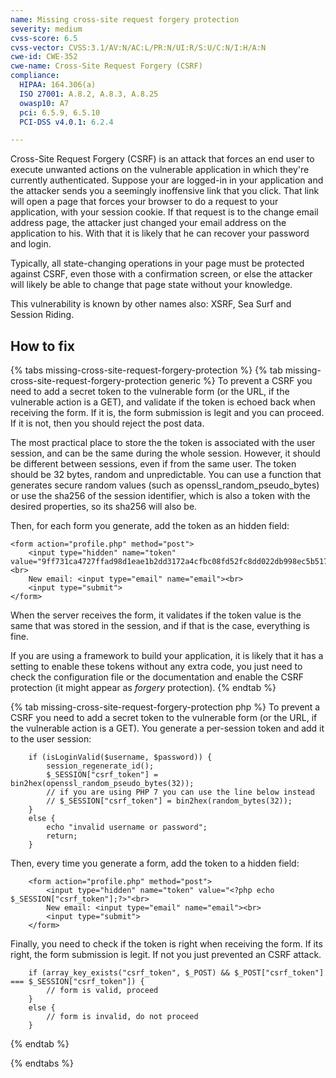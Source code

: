 ```yaml
---
name: Missing cross-site request forgery protection
severity: medium
cvss-score: 6.5
cvss-vector: CVSS:3.1/AV:N/AC:L/PR:N/UI:R/S:U/C:N/I:H/A:N
cwe-id: CWE-352
cwe-name: Cross-Site Request Forgery (CSRF)
compliance:
  HIPAA: 164.306(a)
  ISO 27001: A.8.2, A.8.3, A.8.25
  owasp10: A7
  pci: 6.5.9, 6.5.10
  PCI-DSS v4.0.1: 6.2.4

---            
```


Cross-Site Request Forgery (CSRF) is an attack that forces an end user to execute unwanted actions on the vulnerable application in which they're currently authenticated. Suppose your are logged-in in your application and the attacker sends you a seemingly inoffensive link that you click. That link will open a page that forces your browser to do a request to your application, with your session cookie. If that request is to the change email address page, the attacker just changed your email address on the application to his. With that it is likely that he can recover your password and login.

Typically, all state-changing operations in your page must be protected against CSRF, even those with a confirmation screen, or else the attacker will likely be able to change that page state without your knowledge.

This vulnerability is known by other names also: XSRF, Sea Surf and Session Riding.

## How to fix

{% tabs missing-cross-site-request-forgery-protection %}
{% tab missing-cross-site-request-forgery-protection generic %}
To prevent a CSRF you need to add a secret token to the vulnerable form (or the URL, if the vulnerable action is a GET), and validate if the token is echoed back when receiving the form. If it is, the form submission is legit and you can proceed. If it is not, then you should reject the post data.

The most practical place to store the the token is associated with the user session, and can be the same during the whole session. However, it should be different between sessions, even if from the same user. The token should be 32 bytes, random and unpredictable. You can use a function that generates secure random values (such as openssl_random_pseudo_bytes) or use the sha256 of the session identifier, which is also a token with the desired properties, so its sha256 will also be. 

Then, for each form you generate, add the token as an hidden field:

    <form action="profile.php" method="post">
        <input type="hidden" name="token" value="9ff731ca4727ffad98d1eae1b2dd3172a4cfbc08fd52fc8dd022db998ec5b517"<br>
        New email: <input type="email" name="email"><br>
        <input type="submit">
    </form>

When the server receives the form, it validates if the token value is the same that was stored in the session, and if that is the case, everything is fine.

If you are using a framework to build your application, it is likely that it has a setting to enable these tokens without any extra code, you just need to check the configuration file or the documentation and enable the CSRF protection (it might appear as _forgery_ protection).
{% endtab %}

{% tab missing-cross-site-request-forgery-protection php %}
To prevent a CSRF you need to add a secret token to the vulnerable form (or the URL, if the vulnerable action is a GET). You generate a per-session token and add it to the user session:

```
    if (isLoginValid($username, $password)) {
        session_regenerate_id();
        $_SESSION["csrf_token"] = bin2hex(openssl_random_pseudo_bytes(32));
        // if you are using PHP 7 you can use the line below instead
        // $_SESSION["csrf_token"] = bin2hex(random_bytes(32));
    }
    else {
        echo "invalid username or password";
        return;
    }
```

Then, every time you generate a form, add the token to a hidden field:

```  
    <form action="profile.php" method="post">
        <input type="hidden" name="token" value="<?php echo $_SESSION["csrf_token"];?>"<br>
        New email: <input type="email" name="email"><br>
        <input type="submit">
    </form>
```

Finally, you need to check if the token is right when receiving the form. If its right, the form submission is legit. If not you just prevented an CSRF attack.

```
    if (array_key_exists("csrf_token", $_POST) && $_POST["csrf_token"] === $_SESSION["csrf_token"]) {
        // form is valid, proceed
    }
    else {
        // form is invalid, do not proceed
    }
```
{% endtab %}

{% endtabs %}
